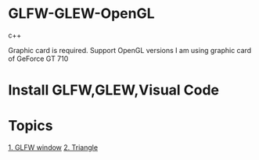 # GLFW-GLEW-OpenGL
c++

Graphic card is required. Support OpenGL versions
I am using graphic card of GeForce GT 710

# Install GLFW,GLEW,Visual Code 

# Topics 

 [1. GLFW window](https://github.com/engineer-ece/GLFW-GLEW-OpenGL/blob/main/1.%20Create%20Window/main.cpp)
 [2. Triangle](https://github.com/engineer-ece/GLFW-GLEW-OpenGL/blob/main/2.%20Triangle/main.cpp)
